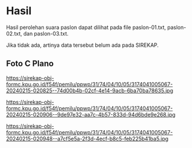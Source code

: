 # Hasil

Hasil perolehan suara paslon dapat dilihat pada file paslon-01.txt, paslon-02.txt, dan paslon-03.txt.

Jika tidak ada, artinya data tersebut belum ada pada SIREKAP.

## Foto C Plano

https://sirekap-obj-formc.kpu.go.id/f54f/pemilu/ppwp/31/74/04/10/05/3174041005067-20240215-020825--74d00b4b-02cf-4e14-9acb-6ba70ba78635.jpg

https://sirekap-obj-formc.kpu.go.id/f54f/pemilu/ppwp/31/74/04/10/05/3174041005067-20240215-020906--9de97e32-aa7c-4b57-833d-94d6bde9e268.jpg

https://sirekap-obj-formc.kpu.go.id/f54f/pemilu/ppwp/31/74/04/10/05/3174041005067-20240215-020948--a7cf5e5a-2f3d-4ecf-b8c5-feb225b41ba5.jpg
